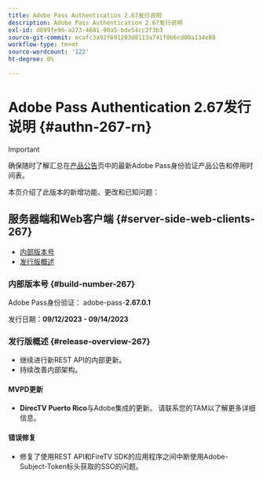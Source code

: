 ```yaml
---
title: Adobe Pass Authentication 2.67发行说明
description: Adobe Pass Authentication 2.67发行说明
exl-id: d899fe96-a273-4681-90a5-bde54cc2f3b3
source-git-commit: ecafc3a92f691203d8113a741f0b6cd00a134e80
workflow-type: tm+mt
source-wordcount: '122'
ht-degree: 0%

---
```


# Adobe Pass Authentication 2.67发行说明 {#authn-267-rn}

>[!IMPORTANT]
>
> 确保随时了解汇总在[产品公告](/help/authentication/product-announcements.md)页中的最新Adobe Pass身份验证产品公告和停用时间表。

本页介绍了此版本的新增功能、更改和已知问题：

## 服务器端和Web客户端 {#server-side-web-clients-267}

* [内部版本号](#build-number-267)
* [发行版概述](#release-overview-267)

### 内部版本号 {#build-number-267}

Adobe Pass身份验证： adobe-pass-**2.67.0.1**

发行日期：**09/12/2023 - 09/14/2023**

### 发行版概述 {#release-overview-267}

* 继续进行新REST API的内部更新。
* 持续改善内部架构。

#### MVPD更新

* **DirecTV Puerto Rico**&#x200B;与Adobe集成的更新。 请联系您的TAM以了解更多详细信息。

#### 错误修复

* 修复了使用REST API和FireTV SDK的应用程序之间中断使用Adobe-Subject-Token标头获取的SSO的问题。
